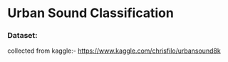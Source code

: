 # Urban Sound Classification

### Dataset:
collected from kaggle:- https://www.kaggle.com/chrisfilo/urbansound8k

